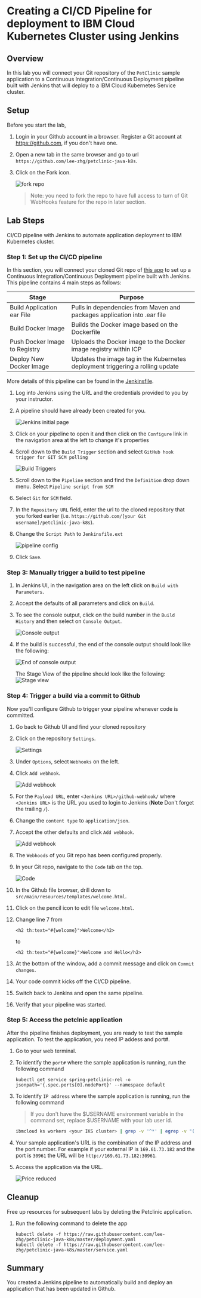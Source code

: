 
# Creating a CI/CD Pipeline for deployment to IBM Cloud Kubernetes Cluster using Jenkins


## Overview

In this lab you will connect your Git repository of the `PetClinic` sample application to a Continuous Integration/Continuous Deployment pipeline built with Jenkins that will deploy to a IBM Cloud Kubernetes Service cluster.


## Setup

Before you start the lab,

1. Login in your Github account in a browser. Register a Git account at https://github.com, if you don't have one.

1. Open a new tab in the same browser and go to url `https://github.com/lee-zhg/petclinic-java-k8s`.

1. Click on the Fork icon.

   ![fork repo](images/fork-repo.png)

   > Note: you need to fork the repo to have full access to turn of Git WebHooks feature for the repo in later section. 


## Lab Steps

CI/CD pipeline with Jenkins to automate application deployment to IBM Kubernetes cluster.


###  Step 1: Set up the CI/CD pipeline

In this section, you will connect your cloned Git repo of [this app](https://github.com/lee-zhg/petclinic-java-k8s) to set up a Continuous Integration/Continuous Deployment pipeline built with Jenkins. This pipeline contains 4 main steps as follows:

  | Stage                         | Purpose                                                                        |
  | ----------------------------- | ------------------------------------------------------------------------------ |
  | Build Application ear File    | Pulls in dependencies from Maven and packages application into .ear file       |
  | Build Docker Image            | Builds the Docker image based on the Dockerfile                                |
  | Push Docker Image to Registry | Uploads the Docker image to the Docker image registry within ICP               |
  | Deploy New Docker Image       | Updates the image tag in the Kubernetes deployment triggering a rolling update |

More details of this pipeline can be found in the [Jenkinsfile](https://raw.githubusercontent.com/lee-zhg/petclinic-java-k8s/master/Jenkinsfile_2declarative.ext).

1. Log into Jenkins using the URL and the credentials provided to you by your instructor.

1. A pipeline should have already been created for you.

   ![Jenkins initial page](images/ss1.png)

1. Click on your pipeline to open it and then click on the `Configure` link in the navigation area at the left to change it's properties

1. Scroll down to the `Build Trigger` section and select `GitHub hook trigger for GIT SCM polling`

   ![Build Triggers](images/ss2.png)

1. Scroll down to the `Pipeline` section and find the `Definition` drop down menu. Select `Pipeline script from SCM`

1. Select `Git` for `SCM` field.

1. In the `Repository URL` field, enter the url to the cloned repository that you forked earlier (i.e. `https://github.com/[your Git username]/petclinic-java-k8s`).

1. Change the `Script Path` to `Jenkinsfile.ext`

   ![pipeline config](images/ss3.png)

8. Click `Save`.


### Step 3: Manually trigger a build to test pipeline

1. In Jenkins UI, in the navigation area on the left click on `Build with Parameters`. 

1. Accept the defaults of all parameters and click on `Build`.

1. To see the console output, click on the build number in the `Build History` and then select on `Console Output`.

   ![Console output](images/ss4.png)

1. If the build is successful, the end of the console output should look like the following:

   ![End of console output](images/ss5.png)

   The Stage View of the pipeline should look like the following:
   ![Stage view](images/stages.png)


### Step 4: Trigger a build via a commit to Github

Now you'll configure Github to trigger your pipeline whenever code is committed.

1. Go back to Github UI and find your cloned repository

1. Click on the repository `Settings`.

   ![Settings](images/ss6.png)

1. Under `Options`, select `Webhooks` on the left.

1. Click `Add webhook`.

   ![Add webhook](images/ss7.png)

1. For the `Payload URL`, enter `<Jenkins URL>/github-webhook/`  where `<Jenkins URL>` is the URL you used  to login to Jenkins (**Note** Don't forget the trailing `/`).

1. Change the `content type` to `application/json`.

1. Accept the other defaults and click `Add webhook`.

   ![Add webhook](images/ss8.png)

1. The `Webhoods` of you Git repo has been configured properly.

1. In your Git repo, navigate to the `Code` tab on the top.

   ![Code](images/ss10.png)

1. In the Github file browser, drill down to `src/main/resources/templates/welcome.html`.

1. Click on the pencil icon to edit file `welcome.html`.

1. Change line 7 from 

   ```
   <h2 th:text="#{welcome}">Welcome</h2>
   ```

   to

   ```
   <h2 th:text="#{welcome}">Welcome and Hello</h2>
   ```
 
1. At the bottom of the window, add a commit message and click on `Commit changes`.

1. Your code commit kicks off the CI/CD pipeline.

1. Switch back to Jenkins and open the same pipeline.

1. Verify that your pipeline was started.


### Step 5: Access the petclnic application

After the pipeline finishes deployment, you are ready to test the sample application. To test the application, you need IP addess and port#.

1. Go to your web terminal.

1. To identify the `port#` where the sample application is running, run the following command

   ```
   kubectl get service spring-petclinic-rel -o jsonpath='{.spec.ports[0].nodePort}' --namespace default 
   ```

1. To identify `IP address` where the sample application is running, run the following command

   >If you don't have the $USERNAME environment variable in the command set, replace $USERNAME with your lab user id.

   ```bash
   ibmcloud ks workers <your IKS cluster> | grep -v '^*' | egrep -v "(ID|OK)" | awk '{print $2;}' | head -n1
   ```

1. Your sample application's URL is the combination of the IP address and the port number. For example if your external IP is `169.61.73.182` and the port is `30961` the URL will be `http://169.61.73.182:30961`.

1. Access the application via the URL.

   ![Price reduced](images/ss9.png)


## Cleanup

Free up resources for subsequent labs by deleting the Petclinic application.

1. Run the following command to delete the app

   ```
   kubectl delete -f https://raw.githubusercontent.com/lee-zhg/petclinic-java-k8s/master/deployment.yaml
   kubectl delete -f https://raw.githubusercontent.com/lee-zhg/petclinic-java-k8s/master/service.yaml
   ```


## Summary

You created a Jenkins pipeline to automatically build and deploy an application that has been updated in Github.
